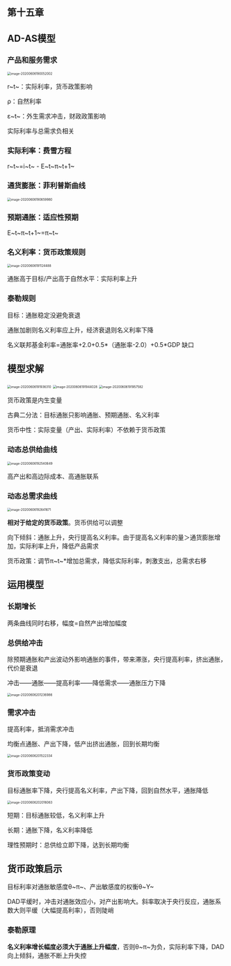 ## 第十五章

## AD-AS模型

### 产品和服务需求

<img src="第十五章 总供给总需求动态模型.assets/image-20200606190052002.png" alt="image-20200606190052002" style="zoom:50%;" />

r~t~：实际利率，货币政策影响

ρ：自然利率

ε~t~：外生需求冲击，财政政策影响

实际利率与总需求负相关

### 实际利率：费雪方程

r~t~=i~t~ - E~t~π~t+1~

### 通货膨胀：菲利普斯曲线

<img src="第十五章 总供给总需求动态模型.assets/image-20200606190659980.png" alt="image-20200606190659980" style="zoom:50%;" />

### 预期通胀：适应性预期

E~t~π~t+1~=π~t~

### 名义利率：货币政策规则

<img src="第十五章 总供给总需求动态模型.assets/image-20200606191124488.png" alt="image-20200606191124488" style="zoom:50%;" />

通胀高于目标/产出高于自然水平：实际利率上升

### 泰勒规则

目标：通胀稳定没避免衰退

通胀加剧则名义利率应上升，经济衰退则名义利率下降

名义联邦基金利率=通胀率+2.0+0.5\*（通胀率-2.0）+0.5\*GDP 缺口



## 模型求解

<img src="第十五章 总供给总需求动态模型.assets/image-20200606191936310.png" alt="image-20200606191936310" style="zoom:50%;" />

<img src="第十五章 总供给总需求动态模型.assets/image-20200606191944028.png" alt="image-20200606191944028" style="zoom:50%;" />

<img src="第十五章 总供给总需求动态模型.assets/image-20200606191957582.png" alt="image-20200606191957582" style="zoom:50%;" />



货币政策是内生变量

古典二分法：目标通胀只影响通胀、预期通胀、名义利率

货币中性：实际变量（产出、实际利率）不依赖于货币政策

### 动态总供给曲线

<img src="第十五章 总供给总需求动态模型.assets/image-20200606192540649.png" alt="image-20200606192540649" style="zoom:50%;" />

高产出和高边际成本、高通胀联系

### 动态总需求曲线

<img src="第十五章 总供给总需求动态模型.assets/image-20200606192641671.png" alt="image-20200606192641671" style="zoom:50%;" />

**相对于给定的货币政策**。货币供给可以调整

向下倾斜：通胀上升，央行提高名义利率。由于提高名义利率的量＞通货膨胀增加，实际利率上升，降低产品需求

货币政策：调节π~t~*增加总需求，降低实际利率，刺激支出，总需求右移



## 运用模型

### 长期增长

两条曲线同时右移，幅度=自然产出增加幅度

### 总供给冲击

除预期通胀和产出波动外影响通胀的事件，带来滞涨，央行提高利率，挤出通胀，代价是衰退

冲击——通胀——提高利率——降低需求——通胀压力下降

<img src="第十五章 总供给总需求动态模型.assets/image-20200606201236986.png" alt="image-20200606201236986" style="zoom:50%;" />



### 需求冲击

提高利率，抵消需求冲击

均衡点通胀、产出下降，低产出挤出通胀，回到长期均衡

<img src="第十五章 总供给总需求动态模型.assets/image-20200606201522334.png" alt="image-20200606201522334" style="zoom:50%;" />



### 货币政策变动

目标通胀率下降，央行提高名义利率，产出下降，回到自然水平，通胀降低

<img src="第十五章 总供给总需求动态模型.assets/image-20200606202016063.png" alt="image-20200606202016063" style="zoom:50%;" />



短期：目标通胀较低，名义利率上升

长期：通胀下降，名义利率降低

理性预期时：总供给立即下降，达到长期均衡



## 货币政策启示

目标利率对通胀敏感度θ~π~、产出敏感度的权衡θ~Y~

DAD平缓时，冲击对通胀效应小，对产出影响大。斜率取决于央行反应，通胀系数大则平缓（大幅提高利率），否则陡峭



### 泰勒原理

**名义利率增长幅度必须大于通胀上升幅度**，否则θ~π~为负，实际利率下降，DAD向上倾斜，通胀不断上升失控